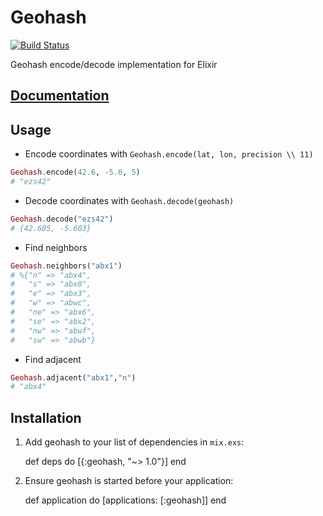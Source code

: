 # Geohash

[![Build Status](https://travis-ci.org/polmuz/elixir-geohash.svg?branch=master)](https://travis-ci.org/polmuz/elixir-geohash)

Geohash encode/decode implementation for Elixir

## [Documentation](https://hexdocs.pm/geohash/)

## Usage

- Encode coordinates with `Geohash.encode(lat, lon, precision \\ 11)`

```Elixir
Geohash.encode(42.6, -5.6, 5)
# "ezs42"
```

- Decode coordinates with `Geohash.decode(geohash)`

```Elixir
Geohash.decode("ezs42")
# {42.605, -5.603}
```

- Find neighbors

```Elixir
Geohash.neighbors("abx1")
# %{"n" => "abx4",
#   "s" => "abx0",
#   "e" => "abx3",
#   "w" => "abwc",
#   "ne" => "abx6",
#   "se" => "abx2",
#   "nw" => "abwf",
#   "sw" => "abwb"}
```

- Find adjacent

```Elixir
Geohash.adjacent("abx1","n")
# "abx4"
```

## Installation

  1. Add geohash to your list of dependencies in `mix.exs`:

        def deps do
          [{:geohash, "~> 1.0"}]
        end

  2. Ensure geohash is started before your application:

        def application do
          [applications: [:geohash]]
        end
